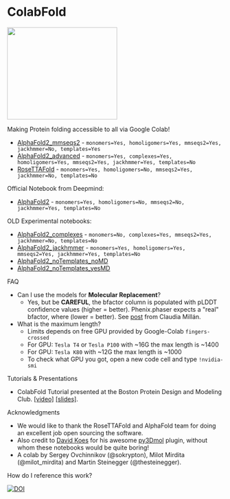 # ColabFold
<img src="https://user-images.githubusercontent.com/4187522/128616692-a5f8ba4a-4f08-44ff-9bfd-a931bd8329c2.png" width="256" height="215">

Making Protein folding accessible to all via Google Colab!
- [AlphaFold2_mmseqs2](https://colab.research.google.com/github/sokrypton/ColabFold/blob/main/AlphaFold2.ipynb) - `monomers=Yes, homoligomers=Yes, mmseqs2=Yes, jackhmmer=No, templates=Yes`
- [AlphaFold2_advanced](https://colab.research.google.com/github/sokrypton/ColabFold/blob/main/beta/AlphaFold2_advanced.ipynb) - `monomers=Yes, complexes=Yes, homoligomers=Yes, mmseqs2=Yes, jackhmmer=Yes, templates=No`
- [RoseTTAFold](https://colab.research.google.com/github/sokrypton/ColabFold/blob/main/RoseTTAFold.ipynb) - `monomers=Yes, homoligomers=No, mmseqs2=Yes, jackhmmer=No, templates=No`

Official Notebook from Deepmind:
- [AlphaFold2](https://colab.research.google.com/github/deepmind/alphafold/blob/main/notebooks/AlphaFold.ipynb) - `monomers=Yes, homoligomers=No, mmseqs2=No, jackhmmer=Yes, templates=No`

OLD Experimental notebooks:
- [AlphaFold2_complexes](https://colab.research.google.com/github/sokrypton/ColabFold/blob/main/AlphaFold2_complexes.ipynb) - `monomers=No, complexes=Yes, mmseqs2=Yes, jackhmmer=No, templates=No`
- [AlphaFold2_jackhmmer](https://colab.research.google.com/github/sokrypton/ColabFold/blob/main/beta/AlphaFold_wJackhmmer.ipynb) - `monomers=Yes, homoligomers=Yes, mmseqs2=Yes, jackhmmer=Yes, templates=No`
- [AlphaFold2_noTemplates_noMD](https://colab.research.google.com/github/sokrypton/ColabFold/blob/main/verbose/alphafold_noTemplates_noMD.ipynb)
- [AlphaFold2_noTemplates_yesMD](https://colab.research.google.com/github/sokrypton/ColabFold/blob/main/verbose/alphafold_noTemplates_yesMD.ipynb)

FAQ
- Can I use the models for **Molecular Replacement**?
  - Yes, but be **CAREFUL**, the bfactor column is populated with pLDDT confidence values (higher = better). Phenix.phaser expects a "real" bfactor, where (lower = better). See [post](https://twitter.com/cheshireminima/status/1423929241675120643) from Claudia Millán.
- What is the maximum length?
  - Limits depends on free GPU provided by Google-Colab `fingers-crossed`
  - For GPU: `Tesla T4` or `Tesla P100` with ~16G the max length is ~1400
  - For GPU: `Tesla K80` with ~12G the max length is ~1000
  - To check what GPU you got, open a new code cell and type `!nvidia-smi`

Tutorials & Presentations
- ColabFold Tutorial presented at the Boston Protein Design and Modeling Club. [[video]](https://www.youtube.com/watch?v=Rfw7thgGTwI) [[slides]](https://docs.google.com/presentation/d/1mnffk23ev2QMDzGZ5w1skXEadTe54l8-Uei6ACce8eI). 

Acknowledgments
- We would like to thank the RoseTTAFold and AlphaFold team for doing an excellent job open sourcing the software. 
- Also credit to [David Koes](https://github.com/dkoes) for his awesome [py3Dmol](https://3dmol.csb.pitt.edu/) plugin, without whom these notebooks would be quite boring!
- A colab by Sergey Ovchinnikov (@sokrypton), Milot Mirdita (@milot_mirdita) and Martin Steinegger (@thesteinegger).


How do I reference this work?

[![DOI](https://zenodo.org/badge/doi/10.5281/zenodo.5123296.svg)](https://doi.org/10.5281/zenodo.5123296)
